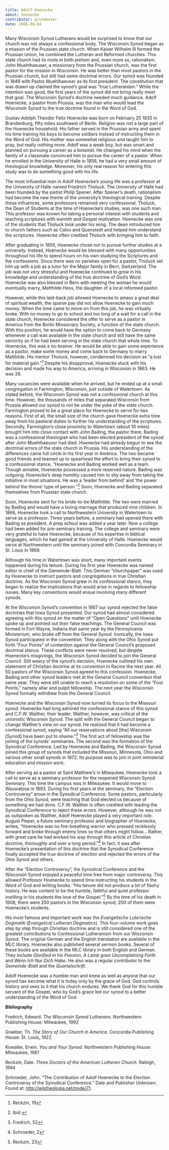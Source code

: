 ```yaml
---
title: Adolf Hoenecke
about: hoenecke
contributor: grundmeier
date: 2006-08-04
---
```


Many Wisconsin Synod Lutherans would be surprised to know that our church was not always a confessional body. The Wisconsin Synod began as a mission of the Prussian state church. When Kaiser Wilhelm III formed the Prussian Union, he combined the Lutheran and Reformed churches. This state church had its roots in both pietism and, even more so, rationalism. John Muehlhaeuser, a missionary from the Prussian church, was the first pastor for the mission in Wisconsin. He was better than most pastors in the Prussian church, but still had some doctrinal errors. Our synod was founded in 1849 with Pastor Muehlhaeuser as its first president. The constitution that was drawn up claimed the synod’s goal was “true Lutheranism.” While the intention was good, the first years of the synod did not bring really meet that goal. The Wisconsin Synod’s doctrine needed much guidance. Adolf Hoenecke, a pastor from Prussia, was the man who would lead the Wisconsin Synod to the true doctrine found in the Word of God. 

Gustav Adolph Theodor Felix Hoenecke was born on February 25 1835 in Brandenburg, fifty miles southwest of Berlin. Religion was not a large part of the Hoenecke household. His father served in the Prussian army and spent his time training his boys to become soldiers instead of instructing them in the Word of God. His mother was somewhat religious and taught him to pray, but really nothing more. Adolf was a weak boy, but was smart and planned on pursuing a career as a botanist. He changed his mind when the family of a classmate convinced him to pursue the career of a pastor. When he enrolled in the University of Halle in 1856, he had a very small amount of theological knowledge. Moreover, his only real reason for entering this study was to do something good with his life. 

The most influential man in Adolf Hoenecke’s young life was a professor at the University of Halle named Friedrich Tholuck. The University of Halle had been founded by the pietist Philip Spener. After Spener’s death, rationalism had become the new theme of the university’s theological training. Despite these influences, some professors remained very confessional. Tholuck, the Dean of Students at the time of Hoenecke’s studies, was one such man. This professor was known for taking a personal interest with students and teaching scriptures with warmth and Gospel motivation. Hoenecke was one of the students that Tholuck took under his wing. The dean introduced him to church fathers such as Calov and Quenstedt and helped him understand the scriptures. Hoenecke often credited Tholuck with bringing him to faith. 

After graduating in 1859, Hoenecke chose not to pursue further studies at a university. Instead, Hoenecke would be blessed with many opportunities throughout his life to spend hours on his own studying the Scriptures and the confessions. Since there was no parishes open for a pastor, Tholuck set him up with a job as a tutor for the Major family in Bern, Switzerland. The job was not very stressful and Hoenecke continued to grow in his knowledge and understanding of the true doctrine of God’s Word. Hoenecke was also blessed in Bern with meeting the woman he would eventually marry, Matthilde Hess, the daughter of a local reformed pastor.

However, while this laid-back job allowed Hoenecke to amass a great deal of spiritual wealth, the sparse pay did not allow Hoenecke to gain much money. When the time came to move on from this job, he was virtually broke. With no money to go to school and too long of a wait for a call in the state church, Hoenecke considered the offer to serve as a pastor in America from the Berlin Missionary Society, a function of the state church. With this position, he would have the option to come back to Germany whenever a call was available in the state church and still have the same seniority as if he had been serving in the state church that whole time. To Hoenecke, this was a no-brainer. He would be able to gain some experience as a pastor, make some money and come back to Germany to marry Matthilde. His mentor Tholuck, however, condemned his decision as “a lust for material gain.”[^cite1] Despite his disapproval, Hoenecke stuck with his decision and made his way to America, arriving in Wisconsin in 1863. He was 28.

[^cite1]: Reckzin, 19

Many vacancies were available when he arrived, but he ended up at a small congregation in Farmington, Wisconsin, just outside of Watertown. As stated before, the Wisconsin Synod was not a confessional church at this time. However, the thousands of miles that separated Wisconsin from Prussia allowed our synod to not be under the yoke of the state church. Farmington proved to be a great place for Hoenecke to serve for two reasons. First of all, the small size of the church gave Hoenecke extra time away from his pastoral duties to further his understanding of the scriptures. Secondly, Farmington’s close proximity to Watertown (about 10 miles) brought him into close contact with John Bading, the pastor there. Bading was a confessional theologian who had been elected president of the synod after John Muehlhaeuser had died. Hoenecke had already begun to see the doctrinal errors of the state church in Prussia. His understanding of the differences came full circle in his first year in America. The two became good friends and teamed up to spearhead the effort to bring their synod to a confessional stance. “Hoenecke and Bading worked well as a team. Though amiable, Hoenecke possessed a more reserved nature. Bading was outgoing. Hoenecke’s deep humility caused him to shy away from taking the initiative in most situations. He was a ‘leader from behind’ and ‘the power behind the throne’ type of person.”[^cite2] Soon, Hoenecke and Bading separated themselves from Prussian state church. 

[^cite2]: Ibid.

Soon, Hoenecke sent for his bride-to-be Matthilde. The two were married by Bading and would have a loving marriage that produced nine children. In 1866, Hoenecke took a call to Northwestern University in Watertown to serve as a professor. Three years before, a seminary had opened there with Bading as president. A prep school was added a year later. Now a college had been added for pre-seminary training. The college and seminary were very grateful to have Hoenecke, because of his expertise in biblical languages, which he had gained at the University of Halle. Hoenecke would serve at Northwestern until the seminary joined with Concordia Seminary in St. Louis in 1869. 

Although his time in Watertown was short, many important events happened during his tenure. During his first year Hoenecke was named editor in chief of the Gemeinde-Blatt. This German “churchpaper” was used by Hoenecke to instruct pastors and congregations in true Christian doctrine. As the Wisconsin Synod grew in its confessional stance, they began to realize the implications that would arise in regards to fellowship issues. Many key conventions would ensue involving many different synods. 

At the Wisconsin Synod’s convention in 1867 our synod rejected the false doctrines that Iowa Synod presented. Our synod had almost considered agreeing with this synod on the matter of “Open Questions” until Hoenecke spoke up and pointed out their false teachings. The General Council was formed in Fort Wayne, Indiana that same year by the Pennsylvania Ministerium, who broke off from the General Synod. Ironically, the Iowa Synod participated in the convention. They along with the Ohio Synod put forth “Four Points” of contention against the General Council’s proposed doctrinal stance. These conflicts were never resolved, but despite Hoenecke’s misgivings, the Wisconsin Synod decided to join the General Council. Still weary of the synod’s decision, Hoenecke outlined his own statement of Christian doctrine at its 
convention in Racine the next year. All 50 pastors of the Wisconsin Synod agreed to this confession. Hoenecke, Bading and other synod leaders met at the General Council convention that same year. They were still unable to reach a resolution on some of the “Four Points,” namely altar and pulpit fellowship. The next year the Wisconsin Synod formally withdrew from the General Council.

Hoenecke and the Wisconsin Synod now turned its focus to the Missouri synod. Hoenecke had long admired the confessional stance of this synod and C.F.W. Walther, their leader. Walther, however, was critical of the unionistic Wisconsin Synod. The split with the General Council began to change Walther’s view on our synod. He realized that it had become a confessional synod, saying “All our reservations about [the] Wisconsin [Synod] have been put to shame."[^cite3] The first act of fellowship was the joining of the synods’ seminaries. The second was the formation of the Synodical Conference. Led by Hoenecke and Bading, the Wisconsin Synod joined this group of synods that included the Missouri, Minnesota, Ohio and various other small synods in 1872. Its purpose was to join in joint ministerial education and mission work. 

[^cite3]: Fredrich, 52

After serving as a pastor at Saint Matthew’s in Milwaukee, Hoenecke took a call to serve as a seminary professor for the reopened Wisconsin Synod Seminary. This time the campus was in Milwaukee. It would move to Wauwatosa in 1893. During his first years at the seminary, the “Election Controversy” arose in the Synodical Conference. Some pastors, particularly from the Ohio Synod, were teaching that God elected us because of something we had done. C.F.W. Walther is often credited with leading the Synodical Conference to reject these errors. However, although he was not as outspoken as Walther, Adolf Hoenecke played a very important role. August Pieper, a future seminary professor and biographer of Hoenecke, writes, “Hoenecke was no fire-breathing warrior who pressed recklessly forward and broke through enemy lines so that others might follow… Rather, with great care he had worked his way through this article of Christian doctrine, thoroughly and over a long period.”[^cite4] In fact, it was after Hoenecke’s presentation of this doctrine that the Synodical Conference finally accepted the true doctrine of election and rejected the errors of the Ohio Synod and others.

[^cite4]: Schroeder, 2

After the “Election Controversy”, the Synodical Conference and the Wisconsin Synod enjoyed a peaceful time free from major controversy. This allowed Professor Hoenecke to spend time instructing his students in the Word of God and writing books. “His tenure did not produce a lot of flashy history. He was content to be the humble, faithful and quiet professor instilling in his students the love of the Gospel.”[^cite5] By the time of his death in 1908, there were 250 pastors in the Wisconsin synod; 200 of them were Hoenecke’s students. 

[^cite5]: Reckzin, 23

His most famous and important work was the *Evangelische Luterische Dogmatik* (*Evangelical Lutheran Dogmatics*). This four-volume work goes step by step through Christian doctrine and is still considered one of the greatest contributions to Confessional Lutheranism from our Wisconsin Synod. The original German and the English translation are available in the MLC library. Hoenecke also published several sermon books. Several of these books are available in the MLC library in both English and German. They include *Glorified in his Passion*, *A Lamb goes Uncomplaining Forth* and *Wenn Ich Nur Dich Habe*. He also was a regular contributor to the *Gemeinde-Blatt* and the *Quartalschrift*. 

Adolf Hoenecke was a humble man and knew as well as anyone that our synod has become what it is today only by the grace of God. God controls history and sees to it that his church endures. We thank God for this humble servant of the Gospel, who by God’s grace led our synod to a better understanding of the Word of God. 

**Bibliography**

Fredrich, Edward. *The Wisconsin Synod Lutherans.* Northwestern Publishing House: Milwaukee, 1992 

Graeber, Th. *The Story of Our Church in America.* Concordia Publishing House: St. Louis, 1922

Kowalke, Erwin. *You and Your Synod.* Northwestern Publishing House: Milwaukee, 1961

Reckzin, Dale. *Three Doctors of the American Lutheran Church.* Raleigh, 1994

Schroeder, John. “The Contribution of Adolf Hoenecke to the Election Controversy of the Synodical Conference.” Date and Publisher Unknown. Found at: http://wlstheologia.net/node/71.  